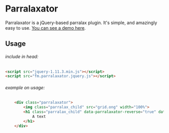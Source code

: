Parralaxator
=======
Parralaxator is a jQuery-based parralax plugin. It's simple, and amazingly easy to use.
[You can see a demo here](http://opensource.faroemedia.com/numbertor).


Usage
-----
###### include in head:
```html
<script src="jquery-1.11.3.min.js"></script>
<script src="fm.parralaxator.jquery.js"></script>
```

###### example on usage:
```html
	<div class="parralaxator">
		<img class="parralax_child" src="grid.ong" width="100%">
		<h1 class="parralax_child" data-parralaxator-reverse="true" data-parralaxator-velocity="0.45">
			A text
		</h1>
	</div>
```
